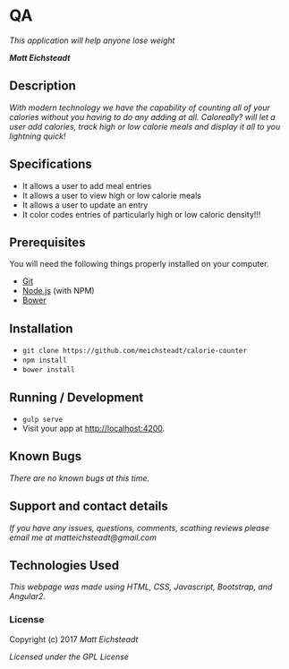 # QA

_This application will help anyone lose weight_

_**Matt Eichsteadt**_

## Description

_With modern technology we have the capability of counting all of your calories without you having to do any adding at all. Caloreally? will let a user add calories, track high or low calorie meals and display it all to you lightning quick!_

## Specifications

* It allows a user to add meal entries
* It allows a user to view high or low calorie meals
* It allows a user to update an entry
* It color codes entries of particularly high or low caloric density!!!

## Prerequisites

You will need the following things properly installed on your computer.

* [Git](http://git-scm.com/)
* [Node.js](http://nodejs.org/) (with NPM)
* [Bower](http://bower.io/)

## Installation

* `git clone https://github.com/meichsteadt/calorie-counter`
* `npm install`
* `bower install`

## Running / Development

* `gulp serve`
* Visit your app at [http://localhost:4200](http://localhost:4200).

## Known Bugs

_There are no known bugs at this time._

## Support and contact details

_If you have any issues, questions, comments, scathing reviews please email me at matteichsteadt@gmail.com_

## Technologies Used

_This webpage was made using HTML, CSS, Javascript, Bootstrap, and Angular2._

### License

Copyright (c) 2017 _Matt Eichsteadt_

*Licensed under the GPL License*
